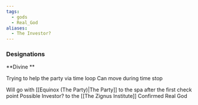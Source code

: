 ```yaml
---
tags:
  - gods
  - Real_God
aliases:
  - The Investor?
---
```

### Designations
**Divine **

Trying to help the party via time loop
Can move during time stop


Will go with [[Equinox (The Party)|The Party]] to the spa after the first check point
Possible Investor? to the [[The Zignus Institute]]
Confirmed Real God

